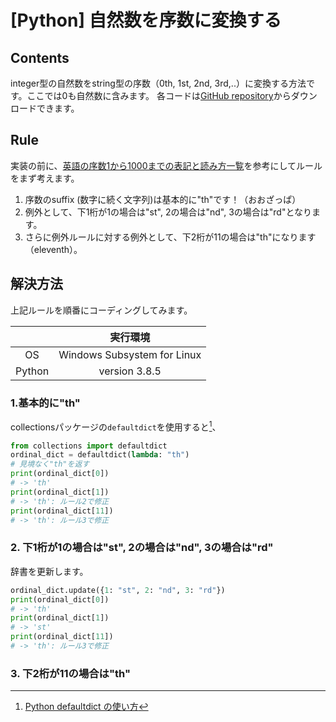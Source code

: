 # [Python] 自然数を序数に変換する

## Contents
integer型の自然数をstring型の序数（0th, 1st, 2nd, 3rd,..）に変換する方法です。ここでは0も自然数に含みます。
各コードは[GitHub repository](https://github.com/lisphilar/article_qiita/tree/master/python/02_n-th_string)からダウンロードできます。

## Rule
実装の前に、[英語の序数1から1000までの表記と読み方一覧](https://kw-note.com/translation/english-ordinal-numbers/)を参考にしてルールをまず考えます。

1. 序数のsuffix (数字に続く文字列)は基本的に"th"です！（おおざっぱ）
2. 例外として、下1桁が1の場合は"st", 2の場合は"nd", 3の場合は"rd"となります。
3. さらに例外ルールに対する例外として、下2桁が11の場合は"th"になります（eleventh）。

## 解決方法
上記ルールを順番にコーディングしてみます。

||実行環境|
|:--:|:--:|
| OS | Windows Subsystem for Linux |
| Python | version 3.8.5 |

### 1.基本的に"th"
collectionsパッケージの`defaultdict`を使用すると[^1]、

[^1]: [Python defaultdict の使い方](https://qiita.com/xza/items/72a1b07fcf64d1f4bdb7)

```Python
from collections import defaultdict
ordinal_dict = defaultdict(lambda: "th")
# 見境なく"th"を返す
print(ordinal_dict[0])
# -> 'th'
print(ordinal_dict[1])
# -> 'th': ルール2で修正
print(ordinal_dict[11])
# -> 'th': ルール3で修正
```

### 2. 下1桁が1の場合は"st", 2の場合は"nd", 3の場合は"rd"
辞書を更新します。

```Python
ordinal_dict.update({1: "st", 2: "nd", 3: "rd"})
print(ordinal_dict[0])
# -> 'th'
print(ordinal_dict[1])
# -> 'st'
print(ordinal_dict[11])
# -> 'th': ルール3で修正
```

### 3. 下2桁が11の場合は"th"
